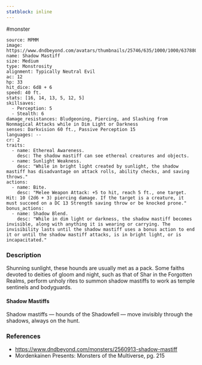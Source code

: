 ```yaml
---
statblock: inline
---
```

 #monster 

```statblock
source: MPMM
image: https://www.dndbeyond.com/avatars/thumbnails/25746/635/1000/1000/637880557981173432.jpeg
name: Shadow Mastiff
size: Medium
type: Monstrosity
alignment: Typically Neutral Evil
ac: 12
hp: 33
hit_dice: 6d8 + 6
speed: 40 ft.
stats: [16, 14, 13, 5, 12, 5]
skillsaves:
  - Perception: 5
  - Stealth: 6
damage_resistances: Bludgeoning, Piercing, and Slashing from Nonmagical Attacks while in Dim Light or Darkness
senses: Darkvision 60 ft., Passive Perception 15
languages: --
cr: 2
traits:
  - name: Ethereal Awareness.
    desc: The shadow mastiff can see ethereal creatures and objects.
  - name: Sunlight Weakness.
    desc: "While in bright light created by sunlight, the shadow mastiff has disadvantage on attack rolls, ability checks, and saving throws."
actions:
  - name: Bite.
    desc: "Melee Weapon Attack: +5 to hit, reach 5 ft., one target. Hit: 10 (2d6 + 3) piercing damage. If the target is a creature, it must succeed on a DC 13 Strength saving throw or be knocked prone."
bonus_actions:
  - name: Shadow Blend.
    desc: "While in dim light or darkness, the shadow mastiff becomes invisible, along with anything it is wearing or carrying. The invisibility lasts until the shadow mastiff uses a bonus action to end it or until the shadow mastiff attacks, is in bright light, or is incapacitated."
```

### Description

Shunning sunlight, these hounds are usually met as a pack. Some faiths devoted to deities of gloom and night, such as that of Shar in the Forgotten Realms, perform unholy rites to summon shadow mastiffs to work as temple sentinels and bodyguards.

#### Shadow Mastiffs

Shadow mastiffs — hounds of the Shadowfell — move invisibly through the shadows, always on the hunt.

### References

* https://www.dndbeyond.com/monsters/2560913-shadow-mastiff
* Mordenkainen Presents: Monsters of the Multiverse, pg. 215
